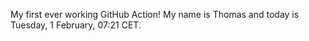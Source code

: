 My first ever working GitHub Action!
My name is Thomas and today is Tuesday, 1 February, 07:21 CET. 
